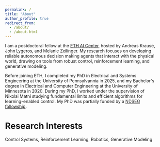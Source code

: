 ```yaml
---
permalink: /
title: "About"
author_profile: true
redirect_from: 
  - /about/
  - /about.html
---
```


I am a postdoctoral fellow at the [ETH AI Center](https://ai.ethz.ch/), hosted by Andreas Krause, John Lygeros, and Melanie Zeilinger. My research focuses on developing reliable autonomous decision making agents that interact with the physical world, drawing on tools from robust control, reinforcement learning, and generative modeling.

Before joining ETH, I completed my PhD in Electrical and Systems Engineering at the University of Pennsylvannia in 2025, and my Bachelor's degree in Electrical and Computer Engineering at the University of Minnesota in 2020. During my PhD, I worked under the supervision of Nikolai Matni studying fundamental limits and efficient algorithms for learning-enabled control. My PhD was partially funded by a [NDSEG followship](https://ndseg.sysplus.com/).

Research Interests
======
Control Systems, Reinforcement Learning, Robotics, Generative Modeling
